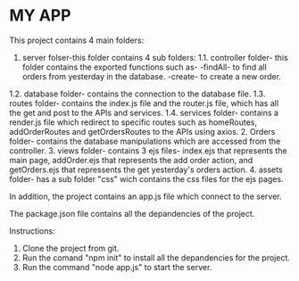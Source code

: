 # MY APP
This project contains 4 main folders:
1. server folser-this folder contains 4 sub folders:
  1.1. controller folder- this folder contains the exported functions such as-
    -findAll- to find all orders from yesterday in the database.
    -create- to create a new order.
    
  1.2. database folder- contains the connection to the database file.
  1.3. routes folder- contains the index.js file and the router.js file, which has all the get and post to the APIs and services.
  1.4. services folder- contains a render.js file which redirect to specific routes such as homeRoutes, addOrderRoutes and getOrdersRoutes to the APIs using axios.
2. Orders folder- contains the database manipulations which are accessed from the controller. 
3. views folder- contains 3 ejs files- index.ejs that represents the main page, addOrder.ejs that represents the add order action, and getOrders.ejs that repressents the get yesterday's orders action.
4. assets folder- has a sub folder "css" wich contains the css files for the ejs pages.

In addition, the project contains an app.js file which connect to the server.

The package.json file contains all the depandencies of the project.

Instructions:
1. Clone the project from git.
2. Run the comand "npm init" to install all the depandencies for the project.
3. Run the command "node app.js" to start the server.


